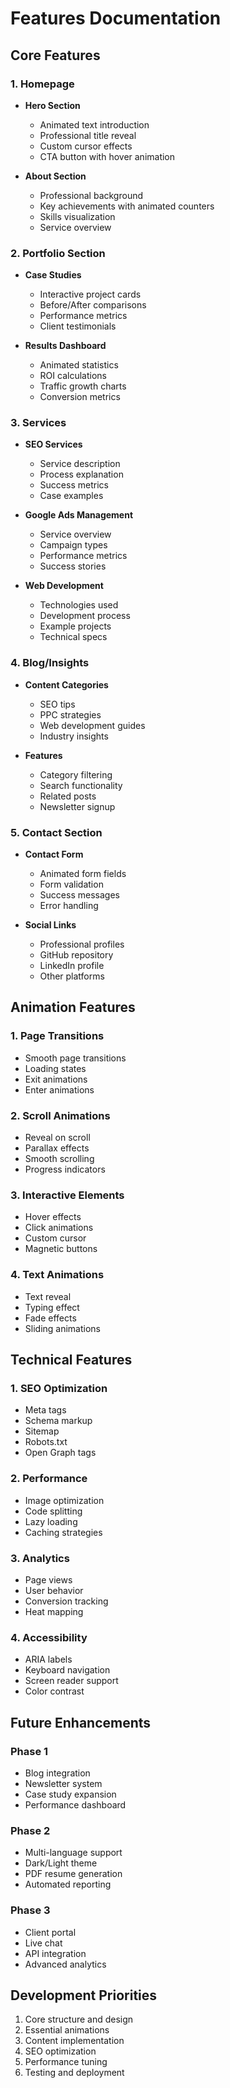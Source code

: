 # Features Documentation

## Core Features

### 1. Homepage
- **Hero Section**
  - Animated text introduction
  - Professional title reveal
  - Custom cursor effects
  - CTA button with hover animation
  
- **About Section**
  - Professional background
  - Key achievements with animated counters
  - Skills visualization
  - Service overview

### 2. Portfolio Section
- **Case Studies**
  - Interactive project cards
  - Before/After comparisons
  - Performance metrics
  - Client testimonials
  
- **Results Dashboard**
  - Animated statistics
  - ROI calculations
  - Traffic growth charts
  - Conversion metrics

### 3. Services
- **SEO Services**
  - Service description
  - Process explanation
  - Success metrics
  - Case examples
  
- **Google Ads Management**
  - Service overview
  - Campaign types
  - Performance metrics
  - Success stories
  
- **Web Development**
  - Technologies used
  - Development process
  - Example projects
  - Technical specs

### 4. Blog/Insights
- **Content Categories**
  - SEO tips
  - PPC strategies
  - Web development guides
  - Industry insights
  
- **Features**
  - Category filtering
  - Search functionality
  - Related posts
  - Newsletter signup

### 5. Contact Section
- **Contact Form**
  - Animated form fields
  - Form validation
  - Success messages
  - Error handling
  
- **Social Links**
  - Professional profiles
  - GitHub repository
  - LinkedIn profile
  - Other platforms

## Animation Features

### 1. Page Transitions
- Smooth page transitions
- Loading states
- Exit animations
- Enter animations

### 2. Scroll Animations
- Reveal on scroll
- Parallax effects
- Smooth scrolling
- Progress indicators

### 3. Interactive Elements
- Hover effects
- Click animations
- Custom cursor
- Magnetic buttons

### 4. Text Animations
- Text reveal
- Typing effect
- Fade effects
- Sliding animations

## Technical Features

### 1. SEO Optimization
- Meta tags
- Schema markup
- Sitemap
- Robots.txt
- Open Graph tags

### 2. Performance
- Image optimization
- Code splitting
- Lazy loading
- Caching strategies

### 3. Analytics
- Page views
- User behavior
- Conversion tracking
- Heat mapping

### 4. Accessibility
- ARIA labels
- Keyboard navigation
- Screen reader support
- Color contrast

## Future Enhancements

### Phase 1
- Blog integration
- Newsletter system
- Case study expansion
- Performance dashboard

### Phase 2
- Multi-language support
- Dark/Light theme
- PDF resume generation
- Automated reporting

### Phase 3
- Client portal
- Live chat
- API integration
- Advanced analytics

## Development Priorities
1. Core structure and design
2. Essential animations
3. Content implementation
4. SEO optimization
5. Performance tuning
6. Testing and deployment